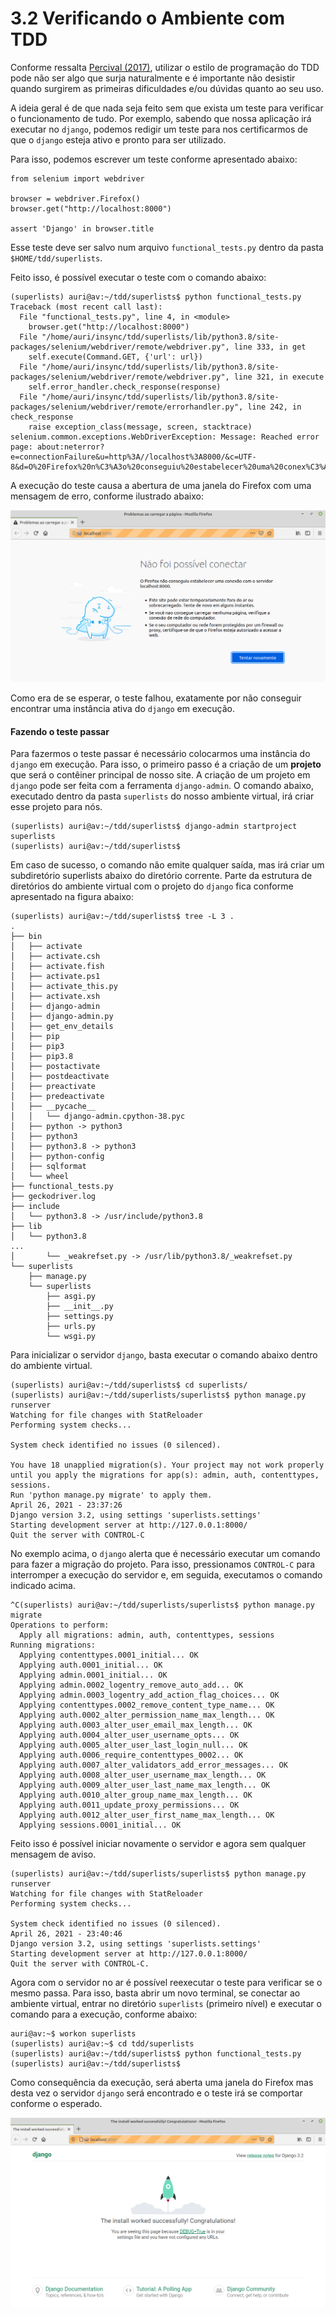 # 3.2 Verificando o Ambiente com TDD

Conforme ressalta [Percival \(2017\)](http://www.obeythetestinggoat.com/pages/book.html), utilizar o estilo de programação do TDD pode não ser algo que surja naturalmente e é importante não desistir quando surgirem as primeiras dificuldades e/ou dúvidas quanto ao seu uso. 

A ideia geral é de que nada seja feito sem que exista um teste para verificar o funcionamento de tudo. Por exemplo, sabendo que nossa aplicação irá executar no `django`, podemos redigir um teste para nos certificarmos de que o `django` esteja ativo e pronto para ser utilizado.

Para isso, podemos escrever um teste conforme apresentado abaixo:

```text
from selenium import webdriver

browser = webdriver.Firefox()
browser.get("http://localhost:8000")

assert 'Django' in browser.title
```

Esse teste deve ser salvo num arquivo `functional_tests.py` dentro da pasta `$HOME/tdd/superlists`. 

Feito isso, é possível executar o teste com o comando abaixo:

```text
(superlists) auri@av:~/tdd/superlists$ python functional_tests.py 
Traceback (most recent call last):
  File "functional_tests.py", line 4, in <module>
    browser.get("http://localhost:8000")
  File "/home/auri/insync/tdd/superlists/lib/python3.8/site-packages/selenium/webdriver/remote/webdriver.py", line 333, in get
    self.execute(Command.GET, {'url': url})
  File "/home/auri/insync/tdd/superlists/lib/python3.8/site-packages/selenium/webdriver/remote/webdriver.py", line 321, in execute
    self.error_handler.check_response(response)
  File "/home/auri/insync/tdd/superlists/lib/python3.8/site-packages/selenium/webdriver/remote/errorhandler.py", line 242, in check_response
    raise exception_class(message, screen, stacktrace)
selenium.common.exceptions.WebDriverException: Message: Reached error page: about:neterror?e=connectionFailure&u=http%3A//localhost%3A8000/&c=UTF-8&d=O%20Firefox%20n%C3%A3o%20conseguiu%20estabelecer%20uma%20conex%C3%A3o%20com%20o%20servidor%20localhost%3A8000.
```

A execução do teste causa a abertura de uma janela do Firefox com uma mensagem de erro, conforme ilustrado abaixo:

![](../.gitbook/assets/django-01.png)

Como era de se esperar, o teste falhou, exatamente por não conseguir encontrar uma instância ativa do `django` em execução.

#### Fazendo o teste passar

Para fazermos o teste passar é necessário colocarmos uma instância do `django` em execução. Para isso, o primeiro passo é a criação de um **projeto** que será o contêiner principal de nosso site. A criação de um projeto em `django` pode ser feita com a ferramenta `django-admin`. O comando abaixo, executado dentro da pasta `superlists` do nosso ambiente virtual, irá criar esse projeto para nós.

```text
(superlists) auri@av:~/tdd/superlists$ django-admin startproject superlists
(superlists) auri@av:~/tdd/superlists$ 
```

Em caso de sucesso, o comando não emite qualquer saída, mas irá criar um subdiretório superlists abaixo do diretório corrente. Parte da estrutura de diretórios do ambiente virtual com o projeto do `django` fica conforme apresentado na figura abaixo:

```text
(superlists) auri@av:~/tdd/superlists$ tree -L 3 .
.
├── bin
│   ├── activate
│   ├── activate.csh
│   ├── activate.fish
│   ├── activate.ps1
│   ├── activate_this.py
│   ├── activate.xsh
│   ├── django-admin
│   ├── django-admin.py
│   ├── get_env_details
│   ├── pip
│   ├── pip3
│   ├── pip3.8
│   ├── postactivate
│   ├── postdeactivate
│   ├── preactivate
│   ├── predeactivate
│   ├── __pycache__
│   │   └── django-admin.cpython-38.pyc
│   ├── python -> python3
│   ├── python3
│   ├── python3.8 -> python3
│   ├── python-config
│   ├── sqlformat
│   └── wheel
├── functional_tests.py
├── geckodriver.log
├── include
│   └── python3.8 -> /usr/include/python3.8
├── lib
│   └── python3.8
...
│       └── _weakrefset.py -> /usr/lib/python3.8/_weakrefset.py
└── superlists
    ├── manage.py
    └── superlists
        ├── asgi.py
        ├── __init__.py
        ├── settings.py
        ├── urls.py
        └── wsgi.py
```

Para inicializar o servidor `django`, basta executar o comando abaixo dentro do ambiente virtual.

```text
(superlists) auri@av:~/tdd/superlists$ cd superlists/
(superlists) auri@av:~/tdd/superlists/superlists$ python manage.py runserver
Watching for file changes with StatReloader
Performing system checks...

System check identified no issues (0 silenced).

You have 18 unapplied migration(s). Your project may not work properly until you apply the migrations for app(s): admin, auth, contenttypes, sessions.
Run 'python manage.py migrate' to apply them.
April 26, 2021 - 23:37:26
Django version 3.2, using settings 'superlists.settings'
Starting development server at http://127.0.0.1:8000/
Quit the server with CONTROL-C
```

No exemplo acima, o `django` alerta que é necessário executar um comando para fazer a migração do projeto. Para isso, pressionamos `CONTROL-C` para interromper a execução do servidor e, em seguida, executamos o comando indicado acima.

```text
^C(superlists) auri@av:~/tdd/superlists/superlists$ python manage.py migrate
Operations to perform:
  Apply all migrations: admin, auth, contenttypes, sessions
Running migrations:
  Applying contenttypes.0001_initial... OK
  Applying auth.0001_initial... OK
  Applying admin.0001_initial... OK
  Applying admin.0002_logentry_remove_auto_add... OK
  Applying admin.0003_logentry_add_action_flag_choices... OK
  Applying contenttypes.0002_remove_content_type_name... OK
  Applying auth.0002_alter_permission_name_max_length... OK
  Applying auth.0003_alter_user_email_max_length... OK
  Applying auth.0004_alter_user_username_opts... OK
  Applying auth.0005_alter_user_last_login_null... OK
  Applying auth.0006_require_contenttypes_0002... OK
  Applying auth.0007_alter_validators_add_error_messages... OK
  Applying auth.0008_alter_user_username_max_length... OK
  Applying auth.0009_alter_user_last_name_max_length... OK
  Applying auth.0010_alter_group_name_max_length... OK
  Applying auth.0011_update_proxy_permissions... OK
  Applying auth.0012_alter_user_first_name_max_length... OK
  Applying sessions.0001_initial... OK

```

Feito isso é possível iniciar novamente o servidor e agora sem qualquer mensagem de aviso.

```text
(superlists) auri@av:~/tdd/superlists/superlists$ python manage.py runserver
Watching for file changes with StatReloader
Performing system checks...

System check identified no issues (0 silenced).
April 26, 2021 - 23:40:46
Django version 3.2, using settings 'superlists.settings'
Starting development server at http://127.0.0.1:8000/
Quit the server with CONTROL-C.

```

Agora com o servidor no ar é possível reexecutar o teste para verificar se o mesmo passa. Para isso, basta abrir um novo terminal, se conectar ao ambiente virtual, entrar no diretório `superlists` \(primeiro nível\) e executar o comando para a execução, conforme abaixo:

```text
auri@av:~$ workon superlists
(superlists) auri@av:~$ cd tdd/superlists
(superlists) auri@av:~/tdd/superlists$ python functional_tests.py 
(superlists) auri@av:~/tdd/superlists$
```

Como consequência da execução, será aberta uma janela do Firefox mas desta vez o servidor `django` será encontrado e o teste irá se comportar conforme o esperado.

![](../.gitbook/assets/django-02.png)



